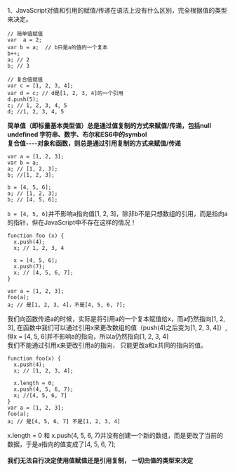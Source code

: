 1、JavaScript对值和引用的赋值/传递在语法上没有什么区别，完全根据值的类型来决定。
```
// 简单值赋值
var  a = 2;
var b = a;  // b只是a的值的一个复本
b++;
a; // 2
b; // 3

// 复合值赋值
var c = [1, 2, 3, 4];
var d = c; // d是[1, 2, 3, 4]的一个引用
d.push(5);
c; // 1, 2, 3, 4, 5
d; //1, 2, 3, 4, 5
```
**简单值（即标量基本类型值）总是通过值复制的方式来赋值/传递，包括null undefined 字符串、数字、布尔和ES6中的symbol**<br/>
**复合值----对象和函数，则总是通过引用复制的方式来赋值/传递**


```
var a = [1, 2, 3];
var b = a;
a; // [1, 2, 3];
b; //[1, 2, 3];

b = [4, 5, 6];
a; // [1, 2, 3];
b; // [4, 5, 6];
```
`b = [4, 5, 6]`并不影响a指向值[1, 2, 3]，除非b不是只想数组的引用，而是指向a的指针，但在JavaScript中不存在这样的情况！


```
function foo (x) {
  x.push(4);
  x; // 1, 2, 3, 4
  
  x = [4, 5, 6];
  x.push(7);
  x; // [4, 5, 6, 7];
}

var a = [1, 2, 3];
foo(a);
a; // 是[1, 2, 3, 4]，不是[4, 5, 6, 7];
```
我们向函数传递a的时候，实际是将引用a的一个复本赋值给x，而a仍然指向[1, 2, 3], 在函数中我们可以通过引用x来更改数组的值（push(4)之后变为[1, 2, 3, 4]）,
但x = [4, 5, 6]并不影响a的指向，所以a仍然指向[1, 2, 3, 4]<br/>
我们不能通过引用x来更改引用a的指向， 只能更改a和x共同的指向的值。

```
function foo(x) {
  x.push(4);
  x; // [1, 2, 3, 4];
  
  x.length = 0;
  x.push(4, 5, 6, 7);
  x; //[4, 5, 6, 7]
}
var a = [1, 2, 3];
foo(a);
a; // 是[4, 5, 6, 7] 不是[1, 2, 3, 4]
```
x.length = 0 和 x.push(4, 5, 6, 7)并没有创建一个新的数组，而是更改了当前的数据，于是a指向的值变成了[4, 5, 6, 7];
<br/><br/>
**我们无法自行决定使用值赋值还是引用复制， 一切由值的类型来决定**
